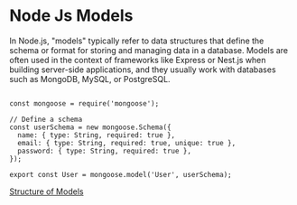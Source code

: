 # Node Js Models
In Node.js, "models" typically refer to data structures that define the schema or format for storing and managing data in a database. Models are often used in the context of frameworks like Express or Nest.js when building server-side applications, and they usually work with databases such as MongoDB, MySQL, or PostgreSQL.

```

const mongoose = require('mongoose');

// Define a schema
const userSchema = new mongoose.Schema({
  name: { type: String, required: true },
  email: { type: String, required: true, unique: true },
  password: { type: String, required: true },
});

export const User = mongoose.model('User', userSchema);

```

[Structure of Models](https://app.eraser.io/workspace/YtPqZ1VogxGy1jzIDkzj)
